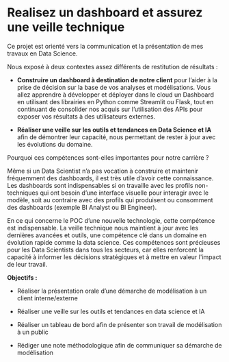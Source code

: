 # Realisez un dashboard et assurez une veille technique

Ce projet est orienté vers la communication et la présentation de mes travaux en Data Science.

Nous exposé à deux contextes assez différents de restitution de résultats : 

   - **Construire un dashboard à destination de notre client** pour l’aider à la prise de décision sur la base de vos analyses et modélisations. Vous allez apprendre à développer et déployer dans le cloud un Dashboard en utilisant des librairies en Python comme Streamlit ou Flask, tout en continuant de consolider nos acquis sur l’utilisation des APIs pour exposer vos résultats à des utilisateurs externes.

   - **Réaliser une veille sur les outils et tendances en Data Science et IA** afin de démontrer leur capacité, nous permettant de rester à jour avec les évolutions du domaine. 
  

Pourquoi ces compétences sont-elles importantes pour notre carrière ?

Même si un Data Scientist n’a pas vocation à construire et maintenir fréquemment des dashboards, il est très utile d’avoir cette connaissance. Les dashboards sont indispensables si on travaille avec les profils non-techniques qui ont besoin d’une interface visuelle pour interagir avec le modèle, soit au contraire avec des profils qui produisent ou consomment des dashboards (exemple BI Analyst ou BI Engineer).  


En ce qui concerne le POC d’une nouvelle technologie, cette compétence est indispensable. La veille technique nous maintient à jour avec les dernières avancées et outils, une compétence clé dans un domaine en évolution rapide comme la data science. Ces compétences sont précieuses pour les Data Scientists dans tous les secteurs, car elles renforcent la capacité à informer les décisions stratégiques et à mettre en valeur l'impact de leur travail.

**Objectifs :**

  - Réaliser la présentation orale d’une démarche de modélisation à un client interne/externe
    
  - Réaliser une veille sur les outils et tendances en data science et IA
    
  - Réaliser un tableau de bord afin de présenter son travail de modélisation à un public
    
  - Rédiger une note méthodologique afin de communiquer sa démarche de modélisation
